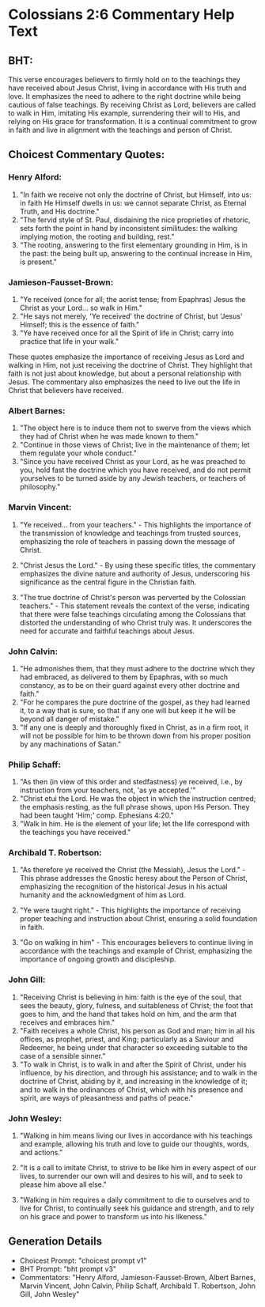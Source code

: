 # Colossians 2:6 Commentary Help Text

## BHT:
This verse encourages believers to firmly hold on to the teachings they have received about Jesus Christ, living in accordance with His truth and love. It emphasizes the need to adhere to the right doctrine while being cautious of false teachings. By receiving Christ as Lord, believers are called to walk in Him, imitating His example, surrendering their will to His, and relying on His grace for transformation. It is a continual commitment to grow in faith and live in alignment with the teachings and person of Christ.

## Choicest Commentary Quotes:
### Henry Alford:
1. "In faith we receive not only the doctrine of Christ, but Himself, into us: in faith He Himself dwells in us: we cannot separate Christ, as Eternal Truth, and His doctrine."
2. "The fervid style of St. Paul, disdaining the nice proprieties of rhetoric, sets forth the point in hand by inconsistent similitudes: the walking implying motion, the rooting and building, rest."
3. "The rooting, answering to the first elementary grounding in Him, is in the past: the being built up, answering to the continual increase in Him, is present."

### Jamieson-Fausset-Brown:
1. "Ye received (once for all; the aorist tense; from Epaphras) Jesus the Christ as your Lord... so walk in Him." 
2. "He says not merely, 'Ye received' the doctrine of Christ, but 'Jesus' Himself; this is the essence of faith."
3. "Ye have received once for all the Spirit of life in Christ; carry into practice that life in your walk."

These quotes emphasize the importance of receiving Jesus as Lord and walking in Him, not just receiving the doctrine of Christ. They highlight that faith is not just about knowledge, but about a personal relationship with Jesus. The commentary also emphasizes the need to live out the life in Christ that believers have received.

### Albert Barnes:
1. "The object here is to induce them not to swerve from the views which they had of Christ when he was made known to them."
2. "Continue in those views of Christ; live in the maintenance of them; let them regulate your whole conduct."
3. "Since you have received Christ as your Lord, as he was preached to you, hold fast the doctrine which you have received, and do not permit yourselves to be turned aside by any Jewish teachers, or teachers of philosophy."

### Marvin Vincent:
1. "Ye received... from your teachers." - This highlights the importance of the transmission of knowledge and teachings from trusted sources, emphasizing the role of teachers in passing down the message of Christ.

2. "Christ Jesus the Lord." - By using these specific titles, the commentary emphasizes the divine nature and authority of Jesus, underscoring his significance as the central figure in the Christian faith.

3. "The true doctrine of Christ's person was perverted by the Colossian teachers." - This statement reveals the context of the verse, indicating that there were false teachings circulating among the Colossians that distorted the understanding of who Christ truly was. It underscores the need for accurate and faithful teachings about Jesus.

### John Calvin:
1. "He admonishes them, that they must adhere to the doctrine which they had embraced, as delivered to them by Epaphras, with so much constancy, as to be on their guard against every other doctrine and faith."
2. "For he compares the pure doctrine of the gospel, as they had learned it, to a way that is sure, so that if any one will but keep it he will be beyond all danger of mistake."
3. "If any one is deeply and thoroughly fixed in Christ, as in a firm root, it will not be possible for him to be thrown down from his proper position by any machinations of Satan."

### Philip Schaff:
1. "As then (in view of this order and stedfastness) ye received, i.e., by instruction from your teachers, not, 'as ye accepted.'" 
2. "Christ etui the Lord. He was the object in which the instruction centred; the emphasis resting, as the full phrase shows, upon His Person. They had been taught 'Him;' comp. Ephesians 4:20."
3. "Walk in him. He is the element of your life; let the life correspond with the teachings you have received."

### Archibald T. Robertson:
1. "As therefore ye received the Christ (the Messiah), Jesus the Lord." - This phrase addresses the Gnostic heresy about the Person of Christ, emphasizing the recognition of the historical Jesus in his actual humanity and the acknowledgment of him as Lord.

2. "Ye were taught right." - This highlights the importance of receiving proper teaching and instruction about Christ, ensuring a solid foundation in faith.

3. "Go on walking in him" - This encourages believers to continue living in accordance with the teachings and example of Christ, emphasizing the importance of ongoing growth and discipleship.

### John Gill:
1. "Receiving Christ is believing in him: faith is the eye of the soul, that sees the beauty, glory, fulness, and suitableness of Christ; the foot that goes to him, and the hand that takes hold on him, and the arm that receives and embraces him."
2. "Faith receives a whole Christ, his person as God and man; him in all his offices, as prophet, priest, and King; particularly as a Saviour and Redeemer, he being under that character so exceeding suitable to the case of a sensible sinner."
3. "To walk in Christ, is to walk in and after the Spirit of Christ, under his influence, by his direction, and through his assistance; and to walk in the doctrine of Christ, abiding by it, and increasing in the knowledge of it; and to walk in the ordinances of Christ, which with his presence and spirit, are ways of pleasantness and paths of peace."

### John Wesley:
1. "Walking in him means living our lives in accordance with his teachings and example, allowing his truth and love to guide our thoughts, words, and actions."

2. "It is a call to imitate Christ, to strive to be like him in every aspect of our lives, to surrender our own will and desires to his will, and to seek to please him above all else."

3. "Walking in him requires a daily commitment to die to ourselves and to live for Christ, to continually seek his guidance and strength, and to rely on his grace and power to transform us into his likeness."


## Generation Details
- Choicest Prompt: "choicest prompt v1"
- BHT Prompt: "bht prompt v3"
- Commentators: "Henry Alford, Jamieson-Fausset-Brown, Albert Barnes, Marvin Vincent, John Calvin, Philip Schaff, Archibald T. Robertson, John Gill, John Wesley"
